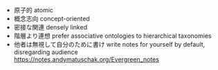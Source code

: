 - 原子的 atomic
- 概念志向 concept-oriented
- 密接な関連 densely linked
- 階層より連想 prefer associative ontologies to hierarchical taxonomies
- 他者は無視して自分のために書け write notes for yourself by default, disregarding audience  
https://notes.andymatuschak.org/Evergreen_notes